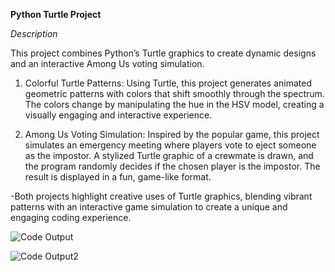 **Python Turtle Project**

*Description*

This project combines Python’s Turtle graphics to create dynamic designs and an interactive Among Us voting simulation.

1. Colorful Turtle Patterns: Using Turtle, this project generates animated geometric patterns with colors that shift smoothly through the spectrum. The colors change by manipulating the hue in the HSV model, creating a visually engaging and interactive experience.

2. Among Us Voting Simulation: Inspired by the popular game, this project simulates an emergency meeting where players vote to eject someone as the impostor. A stylized Turtle graphic of a crewmate is drawn, and the program randomly decides if the chosen player is the impostor. The result is displayed in a fun, game-like format.

-Both projects highlight creative uses of Turtle graphics, blending vibrant patterns with an interactive game simulation to create a unique and engaging coding experience.

![Code Output](https://github.com/user-attachments/assets/8d3793f6-7ecf-405d-a5b1-ac621c081cae)


![Code Output2](https://github.com/user-attachments/assets/9a5af8e6-32fa-431c-a3bc-c907517c73a4)
